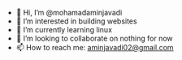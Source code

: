 - 👋 Hi, I’m @mohamadaminjavadi
- 👀 I’m interested in building websites
- 🌱 I’m currently learning linux
- 💞️ I’m looking to collaborate on nothing for now
- 📫 How to reach me: aminjavadi02@gmail.com

<!---
mohamadaminjavadi/mohamadaminjavadi is a ✨ special ✨ repository because its `README.md` (this file) appears on your GitHub profile.
You can click the Preview link to take a look at your changes.
--->
